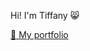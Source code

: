 Hi! I'm Tiffany :smile_cat:
  
[:page_facing_up: My portfolio](https://tiffany-chien.github.io/portfolio)



